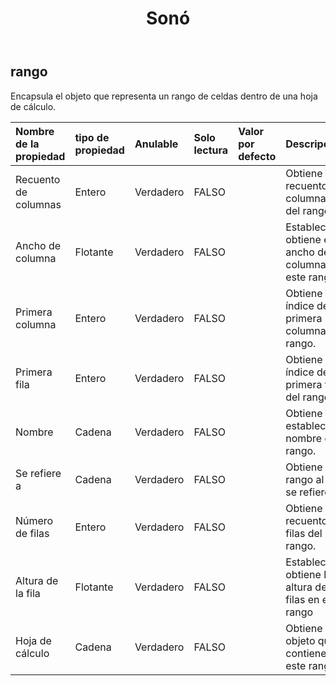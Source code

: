 ﻿---
title: Sonó
second_title: Aspose.Cells Cloud Documen
type: docs
url: /es/specification/model/range/
description: "Aspose.Cells Especificación del modelo de nube: rango. Maneje sin esfuerzo Excel y otros documentos de hoja de cálculo con funciones como abrir, generar, editar, dividir, fusionar, comparar y convertir."
kwords: Excel, Office, Hoja de cálculo, Nube REST API, Rango
weight: 50
---
## **rango**

 Encapsula el objeto que representa un rango de celdas dentro de una hoja de cálculo.

| Nombre de la propiedad| tipo de propiedad| Anulable| Solo lectura| Valor por defecto| Descripción|
|:- |:- |:- |:- |:- |:- |
| Recuento de columnas| Entero| Verdadero| FALSO|| Obtiene el recuento de columnas del rango.|
| Ancho de columna| Flotante| Verdadero| FALSO|| Establece u obtiene el ancho de columna de este rango|
| Primera columna| Entero| Verdadero| FALSO|| Obtiene el índice de la primera columna del rango.|
| Primera fila| Entero| Verdadero| FALSO||Obtiene el índice de la primera fila del rango.|
| Nombre| Cadena| Verdadero| FALSO|| Obtiene o establece el nombre del rango.|
| Se refiere a| Cadena| Verdadero| FALSO|| Obtiene el rango al que se refiere.|
| Número de filas| Entero| Verdadero| FALSO|| Obtiene el recuento de filas del rango.|
| Altura de la fila| Flotante| Verdadero| FALSO|| Establece u obtiene la altura de las filas en este rango|
| Hoja de cálculo| Cadena| Verdadero| FALSO|| Obtiene el objeto que contiene este rango.|

